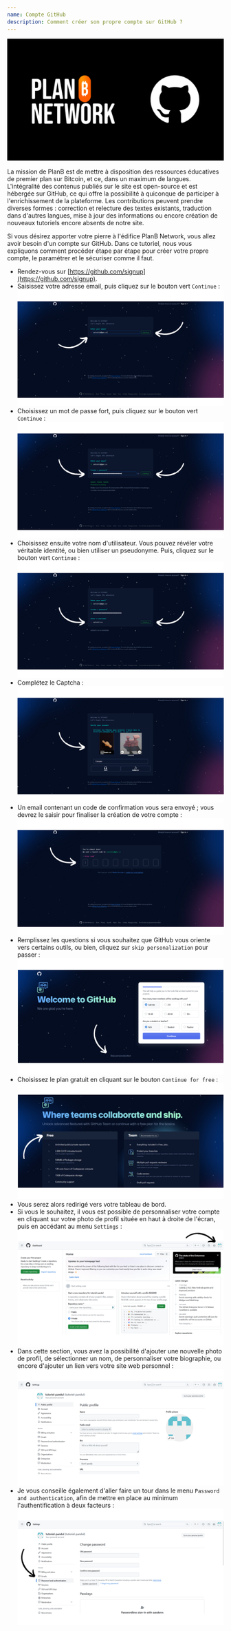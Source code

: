 ```yaml
---
name: Compte GitHub
description: Comment créer son propre compte sur GitHub ?
---
```

![github](assets/cover.webp)

La mission de PlanB est de mettre à disposition des ressources éducatives de premier plan sur Bitcoin, et ce, dans un maximum de langues. L'intégralité des contenus publiés sur le site est open-source et est hébergée sur GitHub, ce qui offre la possibilité à quiconque de participer à l'enrichissement de la plateforme. Les contributions peuvent prendre diverses formes : correction et relecture des textes existants, traduction dans d'autres langues, mise à jour des informations ou encore création de nouveaux tutoriels encore absents de notre site.

Si vous désirez apporter votre pierre à l'édifice PlanB Network, vous allez avoir besoin d'un compte sur GitHub. Dans ce tutoriel, nous vous expliquons comment procéder étape par étape pour créer votre propre compte, le paramétrer et le sécuriser comme il faut.

- Rendez-vous sur [https://github.com/signup](https://github.com/signup). 
- Saisissez votre adresse email, puis cliquez sur le bouton vert `Continue` :
![github](assets/1.webp)
- Choisissez un mot de passe fort, puis cliquez sur le bouton vert `Continue` :
![github](assets/2.webp)
- Choisissez ensuite votre nom d'utilisateur. Vous pouvez révéler votre véritable identité, ou bien utiliser un pseudonyme. Puis, cliquez sur le bouton vert `Continue` :
![github](assets/3.webp)
- Complétez le Captcha :
![github](assets/4.webp)
- Un email contenant un code de confirmation vous sera envoyé ; vous devrez le saisir pour finaliser la création de votre compte :
![github](assets/5.webp)
- Remplissez les questions si vous souhaitez que GitHub vous oriente vers certains outils, ou bien, cliquez sur `skip personalization` pour passer :
![github](assets/6.webp)
- Choisissez le plan gratuit en cliquant sur le bouton `Continue for free` :
![github](assets/7.webp)
- Vous serez alors redirigé vers votre tableau de bord. 
- Si vous le souhaitez, il vous est possible de personnaliser votre compte en cliquant sur votre photo de profil située en haut à droite de l'écran, puis en accédant au menu `Settings` :
![github](assets/8.webp)
- Dans cette section, vous avez la possibilité d'ajouter une nouvelle photo de profil, de sélectionner un nom, de personnaliser votre biographie, ou encore d'ajouter un lien vers votre site web personnel :
![github](assets/9.webp)
- Je vous conseille également d'aller faire un tour dans le menu `Password and authentication`, afin de mettre en place au minimum l'authentification à deux facteurs :
![github](assets/10.webp)